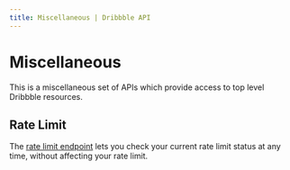 ```yaml
---
title: Miscellaneous | Dribbble API
---
```


# Miscellaneous

This is a miscellaneous set of APIs which provide access to top level Dribbble
resources.

## Rate Limit

The [rate limit endpoint][Rate Limit] lets you check your current rate limit status
at any time, without affecting your rate limit.

[Rate Limit]: /v1/miscellaneous/rate_limit
